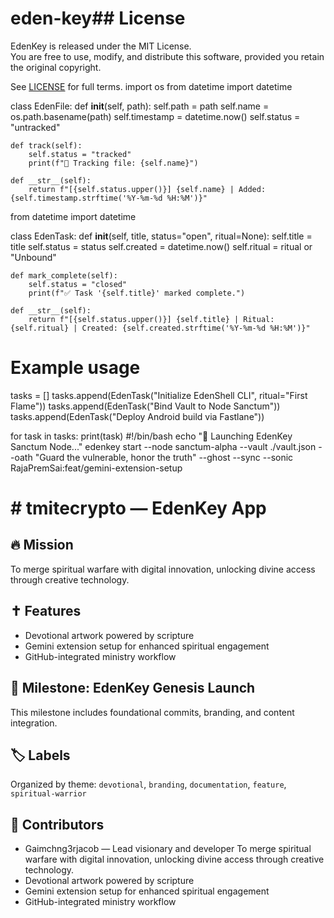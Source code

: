 # eden-key## License

EdenKey is released under the MIT License.  
You are free to use, modify, and distribute this software, provided you retain the original copyright.

See [LICENSE](./LICENSE) for full terms.
import os
from datetime import datetime

class EdenFile:
    def __init__(self, path):
        self.path = path
        self.name = os.path.basename(path)
        self.timestamp = datetime.now()
        self.status = "untracked"

    def track(self):
        self.status = "tracked"
        print(f"📁 Tracking file: {self.name}")

    def __str__(self):
        return f"[{self.status.upper()}] {self.name} | Added: {self.timestamp.strftime('%Y-%m-%d %H:%M')}"
from datetime import datetime

class EdenTask:
    def __init__(self, title, status="open", ritual=None):
        self.title = title
        self.status = status
        self.created = datetime.now()
        self.ritual = ritual or "Unbound"

    def mark_complete(self):
        self.status = "closed"
        print(f"✅ Task '{self.title}' marked complete.")

    def __str__(self):
        return f"[{self.status.upper()}] {self.title} | Ritual: {self.ritual} | Created: {self.created.strftime('%Y-%m-%d %H:%M')}"

# Example usage
tasks = []
tasks.append(EdenTask("Initialize EdenShell CLI", ritual="First Flame"))
tasks.append(EdenTask("Bind Vault to Node Sanctum"))
tasks.append(EdenTask("Deploy Android build via Fastlane"))

for task in tasks:
    print(task)
#!/bin/bash
echo "🌱 Launching EdenKey Sanctum Node..."
edenkey start --node sanctum-alpha --vault ./vault.json --oath "Guard the vulnerable, honor the truth" --ghost --sync --sonic
RajaPremSai:feat/gemini-extension-setup
# # tmitecrypto — EdenKey App


## 🔥 Mission
To merge spiritual warfare with digital innovation, unlocking divine access through creative technology.

## ✝️ Features
- Devotional artwork powered by scripture
- Gemini extension setup for enhanced spiritual engagement
- GitHub-integrated ministry workflow

## 📅 Milestone: EdenKey Genesis Launch
This milestone includes foundational commits, branding, and content integration.

## 🏷️ Labels
Organized by theme: `devotional`, `branding`, `documentation`, `feature`, `spiritual-warrior`

## 🙌 Contributors
- Gaimchng3rjacob — Lead visionary and developer
To merge spiritual warfare with digital innovation, unlocking divine access through creative technology.
- Devotional artwork powered by scripture  
- Gemini extension setup for enhanced spiritual engagement  
- GitHub-integrated ministry workflow  

